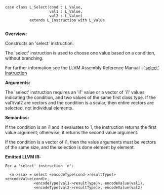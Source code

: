 
```



case class L_Select(cond : L_Value, 
                    val1 : L_Value, 
                    val2 : L_Value) 
           extends L_Instruction with L_Value


```

**Overview:**

Constructs an 'select' instruction.

The 'select' instruction is used to choose one value based on a condition, without branching.

For further information see the LLVM Assembly Reference Manual - ['select' Instruction](http://llvm.org/docs/LangRef.html#i_select)

**Arguments:**

The 'select' instruction requires an 'i1' value or a vector of 'i1' values indicating the condition, and two values of the same first class type. If the val1/val2 are vectors and the condition is a scalar, then entire vectors are selected, not individual elements.

**Semantics:**

If the condition is an i1 and it evaluates to 1, the instruction returns the first value argument; otherwise, it returns the second value argument.

If the condition is a vector of i1, then the value arguments must be vectors of the same size, and the selection is done element by element.

**Emitted LLVM IR:**
```
For a 'select' instruction 'n':

  <n->ssa> = select <encodeType(cond->resultType)> <encodeValue(cond)>,
             <encodeType(val1->resultType)>, encodeValue(val1),
             <encodeType(val2->resultType)>, encodeValue(val2)
 
    
```
